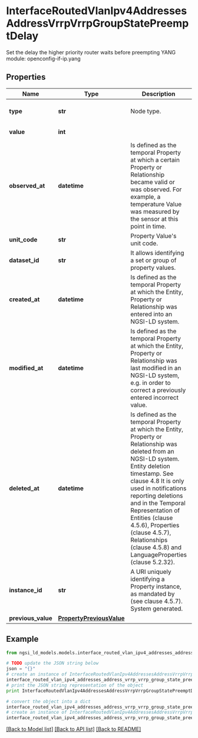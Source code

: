 # InterfaceRoutedVlanIpv4AddressesAddressVrrpVrrpGroupStatePreemptDelay

Set the delay the higher priority router waits before preempting  YANG module: openconfig-if-ip.yang 

## Properties

Name | Type | Description | Notes
------------ | ------------- | ------------- | -------------
**type** | **str** | Node type.  | [optional] [default to 'Property']
**value** | **int** |  | [default to 0]
**observed_at** | **datetime** | Is defined as the temporal Property at which a certain Property or Relationship became valid or was observed. For example, a temperature Value was measured by the sensor at this point in time.  | [optional] 
**unit_code** | **str** | Property Value&#39;s unit code.  | [optional] 
**dataset_id** | **str** | It allows identifying a set or group of property values.  | [optional] 
**created_at** | **datetime** | Is defined as the temporal Property at which the Entity, Property or Relationship was entered into an NGSI-LD system.  | [optional] [readonly] 
**modified_at** | **datetime** | Is defined as the temporal Property at which the Entity, Property or Relationship was last modified in an NGSI-LD system, e.g. in order to correct a previously entered incorrect value.  | [optional] [readonly] 
**deleted_at** | **datetime** | Is defined as the temporal Property at which the Entity, Property or Relationship was deleted from an NGSI-LD system.  Entity deletion timestamp. See clause 4.8 It is only used in notifications reporting deletions and in the Temporal Representation of Entities (clause 4.5.6), Properties (clause 4.5.7), Relationships (clause 4.5.8) and LanguageProperties (clause 5.2.32).  | [optional] [readonly] 
**instance_id** | **str** | A URI uniquely identifying a Property instance, as mandated by (see clause 4.5.7). System generated.  | [optional] [readonly] 
**previous_value** | [**PropertyPreviousValue**](PropertyPreviousValue.md) |  | [optional] 

## Example

```python
from ngsi_ld_models.models.interface_routed_vlan_ipv4_addresses_address_vrrp_vrrp_group_state_preempt_delay import InterfaceRoutedVlanIpv4AddressesAddressVrrpVrrpGroupStatePreemptDelay

# TODO update the JSON string below
json = "{}"
# create an instance of InterfaceRoutedVlanIpv4AddressesAddressVrrpVrrpGroupStatePreemptDelay from a JSON string
interface_routed_vlan_ipv4_addresses_address_vrrp_vrrp_group_state_preempt_delay_instance = InterfaceRoutedVlanIpv4AddressesAddressVrrpVrrpGroupStatePreemptDelay.from_json(json)
# print the JSON string representation of the object
print InterfaceRoutedVlanIpv4AddressesAddressVrrpVrrpGroupStatePreemptDelay.to_json()

# convert the object into a dict
interface_routed_vlan_ipv4_addresses_address_vrrp_vrrp_group_state_preempt_delay_dict = interface_routed_vlan_ipv4_addresses_address_vrrp_vrrp_group_state_preempt_delay_instance.to_dict()
# create an instance of InterfaceRoutedVlanIpv4AddressesAddressVrrpVrrpGroupStatePreemptDelay from a dict
interface_routed_vlan_ipv4_addresses_address_vrrp_vrrp_group_state_preempt_delay_form_dict = interface_routed_vlan_ipv4_addresses_address_vrrp_vrrp_group_state_preempt_delay.from_dict(interface_routed_vlan_ipv4_addresses_address_vrrp_vrrp_group_state_preempt_delay_dict)
```
[[Back to Model list]](../README.md#documentation-for-models) [[Back to API list]](../README.md#documentation-for-api-endpoints) [[Back to README]](../README.md)


